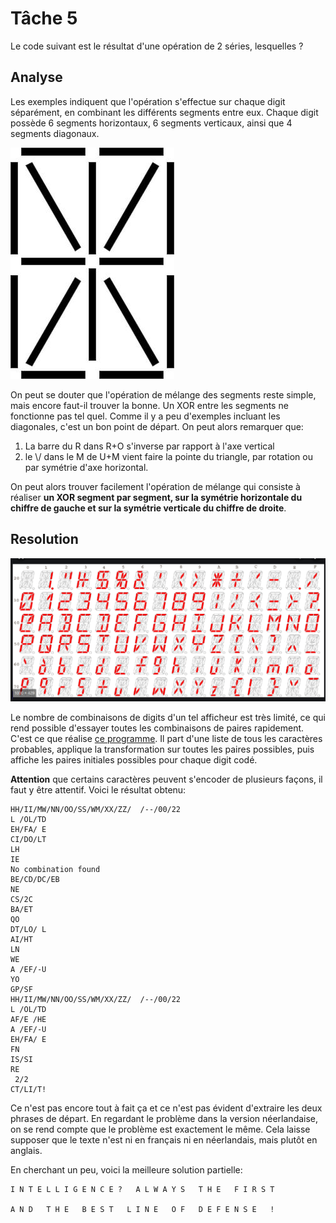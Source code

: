# Tâche 5

Le code suivant est le résultat d'une opération de 2 séries, lesquelles ?

## Analyse

Les exemples indiquent que l'opération s'effectue sur chaque digit séparément, en combinant les différents segments entre eux. Chaque digit possède 6 segments horizontaux, 6 segments verticaux, ainsi que 4 segments diagonaux.

![Digit segmentation](05-Digit.jpg)

On peut se douter que l'opération de mélange des segments reste simple, mais encore faut-il trouver la bonne. Un XOR entre les segments ne fonctionne pas tel quel. Comme il y a peu d'exemples incluant les diagonales, c'est un bon point de départ. On peut alors remarquer que:

1. La barre du R dans R+O s'inverse par rapport à l'axe vertical
2. le \\/ dans le M de U+M vient faire la pointe du triangle, par rotation ou par symétrie d'axe horizontal.

On peut alors trouver facilement l'opération de mélange qui consiste à réaliser **un XOR segment par segment, sur la symétrie horizontale du chiffre de gauche et sur la symétrie verticale du chiffre de droite**.


## Resolution

![Digit Table](05-DigitTable.png)

Le nombre de combinaisons de digits d'un tel afficheur est très limité, ce qui rend possible d'essayer toutes les combinaisons de paires rapidement. C'est ce que réalise [ce programme](./../code/P05.py). Il part d'une liste de tous les caractères probables, applique la transformation sur toutes les paires possibles, puis affiche les paires initiales possibles pour chaque digit codé.

**Attention** que certains caractères peuvent s'encoder de plusieurs façons, il faut y être attentif. Voici le résultat obtenu:

```IA/TH
HH/II/MW/NN/OO/SS/WM/XX/ZZ/  /--/00/22
L /OL/TD
EH/FA/ E
CI/DO/LT
LH
IE
No combination found
BE/CD/DC/EB
NE
CS/2C
BA/ET
QO
DT/LO/ L
AI/HT
LN
WE
A /EF/-U
YO
GP/SF
HH/II/MW/NN/OO/SS/WM/XX/ZZ/  /--/00/22
L /OL/TD
AF/E /HE
A /EF/-U
EH/FA/ E
FN
IS/SI
RE
 2/2
CT/LI/T!
```

Ce n'est pas encore tout à fait ça et ce n'est pas évident d'extraire les deux phrases de départ. En regardant le problème dans la version néerlandaise, on se rend compte que le problème est exactement le même. Cela laisse supposer que le texte n'est ni en français ni en néerlandais, mais plutôt en anglais.

En cherchant un peu, voici la meilleure solution partielle:

```
I N T E L L I G E N C E ?   A L W A Y S   T H E   F I R S T

A N D   T H E   B E S T   L I N E   O F   D E F E N S E   !
```

